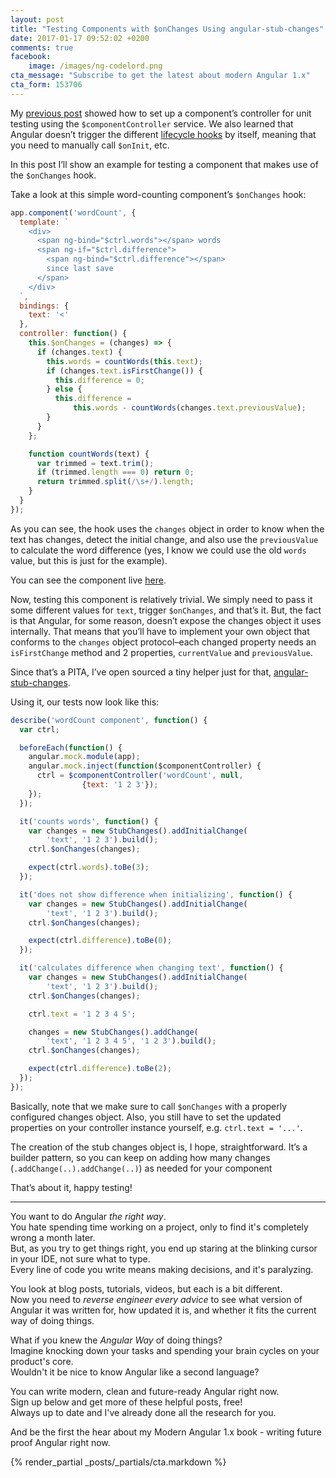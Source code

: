 ```yaml
---
layout: post
title: "Testing Components with $onChanges Using angular-stub-changes"
date: 2017-01-17 09:52:02 +0200
comments: true
facebook:
    image: /images/ng-codelord.png
cta_message: "Subscribe to get the latest about modern Angular 1.x"
cta_form: 153706
---
```


My [previous post](http://www.codelord.net/2017/01/09/unit-testing-angular-components-with-$componentcontroller/) showed how to set up a component’s controller for unit testing using the `$componentController` service.
We also learned that Angular doesn’t trigger the different [lifecycle hooks](http://www.codelord.net/2016/04/14/angular-1-dot-5-new-component-lifecycle-hooks/) by itself, meaning that you need to manually call `$onInit`, etc.

In this post I’ll show an example for testing a component that makes use of the `$onChanges` hook.

Take a look at this simple word-counting component’s `$onChanges` hook:

```javascript
app.component('wordCount', {
  template: `
    <div>
      <span ng-bind="$ctrl.words"></span> words
      <span ng-if="$ctrl.difference">
        <span ng-bind="$ctrl.difference"></span>
        since last save
      </span>
    </div>
  `,
  bindings: {
    text: '<'
  },
  controller: function() {
    this.$onChanges = (changes) => {
      if (changes.text) {
        this.words = countWords(this.text);
        if (changes.text.isFirstChange()) {
          this.difference = 0;
        } else {
          this.difference =
              this.words - countWords(changes.text.previousValue);
        }
      }
    };

    function countWords(text) {
      var trimmed = text.trim();
      if (trimmed.length === 0) return 0;
      return trimmed.split(/\s+/).length;
    }
  }
});
```

As you can see, the hook uses the `changes` object in order to know when the text has changes, detect the initial change, and also use the `previousValue` to calculate the word difference (yes, I know we could use the old `words` value, but this is just for the example).

You can see the component live [here](http://plnkr.co/edit/r8ndH3ZwfXkJCZ8ccwfe?p=preview).

Now, testing this component is relatively trivial.
We simply need to pass it some different values for `text`, trigger `$onChanges`, and that’s it.
But, the fact is that Angular, for some reason, doesn’t expose the changes object it uses internally.
That means that you’ll have to implement your own object that conforms to the `changes` object protocol–each changed property needs an `isFirstChange` method and 2 properties, `currentValue` and `previousValue`.

Since that’s a PITA, I’ve open sourced a tiny helper just for that, [angular-stub-changes](https://github.com/abyx/angular-stub-changes).

Using it, our tests now look like this:

```javascript
describe('wordCount component', function() {
  var ctrl;

  beforeEach(function() {
    angular.mock.module(app);
    angular.mock.inject(function($componentController) {
      ctrl = $componentController('wordCount', null,
                {text: '1 2 3'});
    });
  });

  it('counts words', function() {
    var changes = new StubChanges().addInitialChange(
        'text', '1 2 3').build();
    ctrl.$onChanges(changes);

    expect(ctrl.words).toBe(3);
  });

  it('does not show difference when initializing', function() {
    var changes = new StubChanges().addInitialChange(
        'text', '1 2 3').build();
    ctrl.$onChanges(changes);

    expect(ctrl.difference).toBe(0);
  });

  it('calculates difference when changing text', function() {
    var changes = new StubChanges().addInitialChange(
        'text', '1 2 3').build();
    ctrl.$onChanges(changes);

    ctrl.text = '1 2 3 4 5';

    changes = new StubChanges().addChange(
        'text', '1 2 3 4 5', '1 2 3').build();
    ctrl.$onChanges(changes);

    expect(ctrl.difference).toBe(2);
  });
});
```

Basically, note that we make sure to call `$onChanges` with a properly configured changes object.
Also, you still have to set the updated properties on your controller instance yourself, e.g. `ctrl.text = '...'`.

The creation of the stub changes object is, I hope, straightforward.
It’s a builder pattern, so you can keep on adding how many changes (`.addChange(..).addChange(..)`) as needed for your component 

That’s about it, happy testing!

<hr>

You want to do Angular *the right way*.  
You hate spending time working on a project, only to find it's completely wrong a month later.  
But, as you try to get things right, you end up staring at the blinking cursor in your IDE, not sure what to type.  
Every line of code you write means making decisions, and it's paralyzing.  

You look at blog posts, tutorials, videos, but each is a bit different.  
Now you need to *reverse engineer every advice* to see what version of Angular it was written for, how updated it is, and whether it fits the current way of doing things.

What if you knew the *Angular Way* of doing things?  
Imagine knocking down your tasks and spending your brain cycles on your product's core.  
Wouldn't it be nice to know Angular like a second language?

You can write modern, clean and future-ready Angular right now.  
Sign up below and get more of these helpful posts, free!  
Always up to date and I've already done all the research for you.

And be the first the hear about my Modern Angular 1.x book - writing future proof Angular right now.

{% render_partial _posts/_partials/cta.markdown %}
